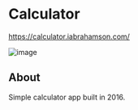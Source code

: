 # Calculator
https://calculator.iabrahamson.com/

![image](https://user-images.githubusercontent.com/17521691/183556374-ed1aaf92-85df-49c9-b947-6599473755ef.png)


## About
Simple calculator app built in 2016.

